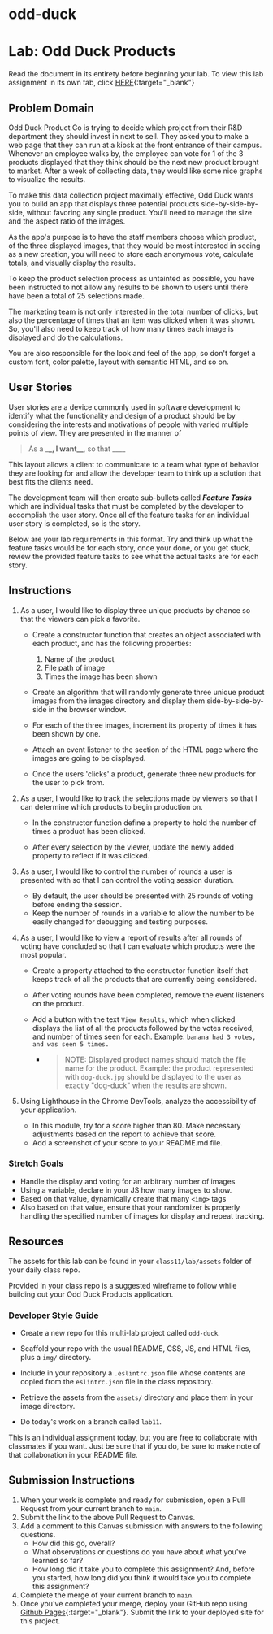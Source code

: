 # odd-duck
# Lab: Odd Duck Products

Read the document in its entirety before beginning your lab. To view this lab assignment in its own tab, click [HERE](https://codefellows.github.io/code-201-guide/curriculum/class-11/lab/){:target="\_blank"}

## Problem Domain

Odd Duck Product Co is trying to decide which project from their R&D department they should invest in next to sell. They asked you to make a web page that they can run at a kiosk at the front entrance of their campus. Whenever an employee walks by, the employee can vote for 1 of the 3 products displayed that they think should be the next new product brought to market. After a week of collecting data, they would like some nice graphs to visualize the results.

To make this data collection project maximally effective, Odd Duck wants you to build an app that displays three potential products side-by-side-by-side, without favoring any single product. You'll need to manage the size and the aspect ratio of the images.

As the app's purpose is to have the staff members choose which product, of the three displayed images, that they would be most interested in seeing as a new creation, you will need to store each anonymous vote, calculate totals, and visually display the results.

To keep the product selection process as untainted as possible, you have been instructed to not allow any results to be shown to users until there have been a total of 25 selections made.

The marketing team is not only interested in the total number of clicks, but also the percentage of times that an item was clicked when it was shown. So, you'll also need to keep track of how many times each image is displayed and do the calculations.

You are also responsible for the look and feel of the app, so don't forget a custom font, color palette, layout with semantic HTML, and so on.

## User Stories

User stories are a device commonly used in software development to identify what the functionality and design of a product should be by considering the interests and motivations of people with varied multiple points of view. They are presented in the manner of

> As a \_**\_, I want\_\_**, so that \_\_\_\_

This layout allows a client to communicate to a team what type of behavior they are looking for and allow the developer team to think up a solution that best fits the clients need.

The development team will then create sub-bullets called _**Feature Tasks**_ which are individual tasks that must be completed by the developer to accomplish the user story. Once all of the feature tasks for an individual user story is completed, so is the story.

Below are your lab requirements in this format. Try and think up what the feature tasks would be for each story, once your done, or you get stuck, review the provided feature tasks to see what the actual tasks are for each story.

## Instructions

1. As a user, I would like to display three unique products by chance so that the viewers can pick a favorite.

   - Create a constructor function that creates an object associated with each product, and has the following properties:

     1. Name of the product
     1. File path of image
     1. Times the image has been shown

   - Create an algorithm that will randomly generate three unique product images from the images directory and display them side-by-side-by-side in the browser window.

   - For each of the three images, increment its property of times it has been shown by one.

   - Attach an event listener to the section of the HTML page where the images are going to be displayed.

   - Once the users 'clicks' a product, generate three new products for the user to pick from.

1. As a user, I would like to track the selections made by viewers so that I can determine which products to begin production on.

   - In the constructor function define a property to hold the number of times a product has been clicked.

   - After every selection by the viewer, update the newly added property to reflect if it was clicked.

1. As a user, I would like to control the number of rounds a user is presented with so that I can control the voting session duration.

   - By default, the user should be presented with 25 rounds of voting before ending the session.
   - Keep the number of rounds in a variable to allow the number to be easily changed for debugging and testing purposes.

1. As a user, I would like to view a report of results after all rounds of voting have concluded so that I can evaluate which products were the most popular.

   - Create a property attached to the constructor function itself that keeps track of all the products that are currently being considered.

   - After voting rounds have been completed, remove the event listeners on the product.

   - Add a button with the text `View Results`, which when clicked displays the list of all the products followed by the votes received, and number of times seen for each. Example: `banana had 3 votes, and was seen 5 times.`
     - > NOTE: Displayed product names should match the file name for the product. Example: the product represented with `dog-duck.jpg` should be displayed to the user as exactly "dog-duck" when the results are shown.

1. Using Lighthouse in the Chrome DevTools, analyze the accessibility of your application.

   - In this module, try for a score higher than 80. Make necessary adjustments based on the report to achieve that score.
   - Add a screenshot of your score to your README.md file.

### Stretch Goals

- Handle the display and voting for an arbitrary number of images
- Using a variable, declare in your JS how many images to show.
- Based on that value, dynamically create that many `<img>` tags
- Also based on that value, ensure that your randomizer is properly handling the specified number of images for display and repeat tracking.

## Resources

The assets for this lab can be found in your `class11/lab/assets` folder of your daily class repo.

Provided in your class repo is a suggested wireframe to follow while building out your Odd Duck Products application.

### Developer Style Guide

- Create a new repo for this multi-lab project called `odd-duck`.

- Scaffold your repo with the usual README, CSS, JS, and HTML files, plus a `img/` directory.

- Include in your repository a `.eslintrc.json` file whose contents are copied from the `eslintrc.json` file in the class repository.

- Retrieve the assets from the `assets/` directory and place them in your image directory.

- Do today's work on a branch called `lab11`.

This is an individual assignment today, but you are free to collaborate with classmates if you want. Just be sure that if you do, be sure to make note of that collaboration in your README file.

## Submission Instructions

1. When your work is complete and ready for submission, open a Pull Request from your current branch to `main`.
1. Submit the link to the above Pull Request to Canvas.
1. Add a comment to this Canvas submission with answers to the following questions.
   - How did this go, overall?
   - What observations or questions do you have about what you've learned so far?
   - How long did it take you to complete this assignment? And, before you started, how long did you think it would take you to complete this assignment?
1. Complete the merge of your current branch to `main`.
1. Once you've completed your merge, deploy your GitHub repo using [Github Pages](https://docs.github.com/en/pages/getting-started-with-github-pages/creating-a-github-pages-site#creating-your-site){:target="\_blank"}. Submit the link to your deployed site for this project.
